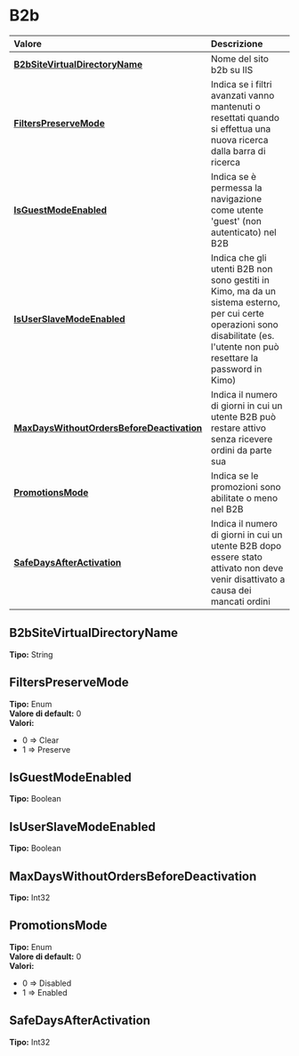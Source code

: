 # B2b

| Valore | Descrizione |
| :--- | :--- |
| [**B2bSiteVirtualDirectoryName**](b2b.md#b2bsitevirtualdirectoryname) | Nome del sito b2b su IIS |
| [**FiltersPreserveMode**](b2b.md#filterspreservemode) | Indica se i filtri avanzati vanno mantenuti o resettati quando si effettua una nuova ricerca dalla barra di ricerca |
| [**IsGuestModeEnabled**](b2b.md#isguestmodeenabled) | Indica se è permessa la navigazione come utente 'guest' \(non autenticato\) nel B2B |
| [**IsUserSlaveModeEnabled**](b2b.md#isuserslavemodeenabled) | Indica che gli utenti B2B non sono gestiti in Kimo, ma da un sistema esterno, per cui certe operazioni sono disabilitate \(es. l'utente non può resettare la password in Kimo\) |
| [**MaxDaysWithoutOrdersBeforeDeactivation**](b2b.md#maxdayswithoutordersbeforedeactivation) | Indica il numero di giorni in cui un utente B2B può restare attivo senza ricevere ordini da parte sua |
| [**PromotionsMode**](b2b.md#promotionsmode) | Indica se le promozioni sono abilitate o meno nel B2B |
| [**SafeDaysAfterActivation**](b2b.md#safedaysafteractivation) | Indica il numero di giorni in cui un utente B2B dopo essere stato attivato non deve venir disattivato a causa dei mancati ordini |

## B2bSiteVirtualDirectoryName

**Tipo:** String

## FiltersPreserveMode

**Tipo:** Enum  
**Valore di default:** 0  
**Valori:**

* 0 =&gt; Clear
* 1 =&gt; Preserve

## IsGuestModeEnabled

**Tipo:** Boolean

## IsUserSlaveModeEnabled

**Tipo:** Boolean

## MaxDaysWithoutOrdersBeforeDeactivation

**Tipo:** Int32

## PromotionsMode

**Tipo:** Enum  
**Valore di default:** 0  
**Valori:**

* 0 =&gt; Disabled
* 1 =&gt; Enabled

## SafeDaysAfterActivation

**Tipo:** Int32
